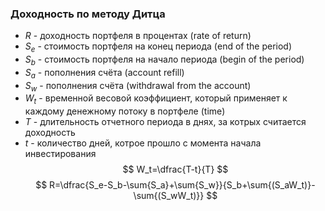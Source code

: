 ### Доходность по методу Дитца
- $R$ - доходность портфеля в процентах (rate of return)
- $S_e$ - стоимость портфеля на конец периода (end of the period)
- $S_b$ - стоимость портфеля на начало периода (begin of the period)
- $S_a$ - пополнения счёта (account refill) 
- $S_w$ - пополнения счёта (withdrawal from the account) 
- $W_t$ - временной весовой коэффициент, который применяет к каждому денежному потоку в портфеле (time)
- $T$ - длительность отчетного периода в днях, за котрых считается доходность 
- $t$ - количество дней, котрое прошло с момента начала инвестирования
$$
W_t=\dfrac{T-t}{T}
$$
$$ 
R=\dfrac{S_e-S_b-\sum{S_a}+\sum{S_w}}{S_b+\sum{(S_aW_t)}-\sum{(S_wW_t)}}
$$
